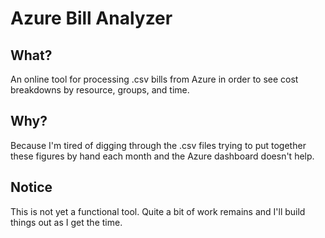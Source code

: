# Azure Bill Analyzer
## What?
An online tool for processing .csv bills from Azure in order to see cost breakdowns by resource, groups, and time.

## Why?
Because I'm tired of digging through the .csv files trying to put together these figures by hand each month and the Azure dashboard doesn't help.

## Notice
This is not yet a functional tool. Quite a bit of work remains and I'll build things out as I get the time.